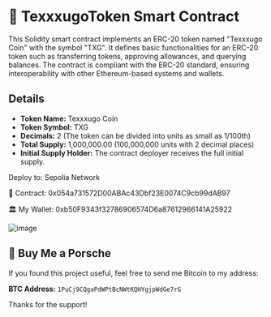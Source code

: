 # :money_with_wings: TexxxugoToken Smart Contract

This Solidity smart contract implements an ERC-20 token named "Texxxugo Coin" with the symbol "TXG". It defines basic functionalities for an ERC-20 token such as transferring tokens, approving allowances, and querying balances. The contract is compliant with the ERC-20 standard, ensuring interoperability with other Ethereum-based systems and wallets.

## Details
- **Token Name:** Texxxugo Coin
- **Token Symbol:** TXG
- **Decimals:** 2 (The token can be divided into units as small as 1/100th)
- **Total Supply:** 1,000,000.00 (100,000,000 units with 2 decimal places)
- **Initial Supply Holder:** The contract deployer receives the full initial supply.
  
Deploy to: Sepolia Network

📝 Contract: 0x054a731572D00ABAc43Dbf23E0074C9cb99dAB97

🏛️ My Wallet: 0xb50F9343f32786906574D6a87612966141A25922

![image](https://github.com/user-attachments/assets/5e926284-446a-46f8-904e-625cf731027c)

## 🚗 Buy Me a Porsche
If you found this project useful, feel free to send me Bitcoin to my address:

**BTC Address:** `1PuCj9CQgaPdWPtBcNWtKQHYgjpWdGe7rG`

Thanks for the support!

